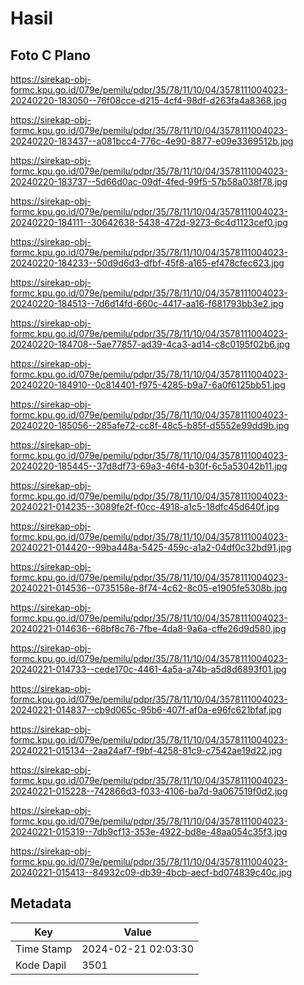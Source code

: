 # Hasil

## Foto C Plano

https://sirekap-obj-formc.kpu.go.id/079e/pemilu/pdpr/35/78/11/10/04/3578111004023-20240220-183050--76f08cce-d215-4cf4-98df-d263fa4a8368.jpg

https://sirekap-obj-formc.kpu.go.id/079e/pemilu/pdpr/35/78/11/10/04/3578111004023-20240220-183437--a081bcc4-776c-4e90-8877-e09e3369512b.jpg

https://sirekap-obj-formc.kpu.go.id/079e/pemilu/pdpr/35/78/11/10/04/3578111004023-20240220-183737--5d66d0ac-09df-4fed-99f5-57b58a038f78.jpg

https://sirekap-obj-formc.kpu.go.id/079e/pemilu/pdpr/35/78/11/10/04/3578111004023-20240220-184111--30642638-5438-472d-9273-6c4d1123cef0.jpg

https://sirekap-obj-formc.kpu.go.id/079e/pemilu/pdpr/35/78/11/10/04/3578111004023-20240220-184233--50d9d6d3-dfbf-45f8-a165-ef478cfec623.jpg

https://sirekap-obj-formc.kpu.go.id/079e/pemilu/pdpr/35/78/11/10/04/3578111004023-20240220-184513--7d6d14fd-660c-4417-aa16-f681793bb3e2.jpg

https://sirekap-obj-formc.kpu.go.id/079e/pemilu/pdpr/35/78/11/10/04/3578111004023-20240220-184708--5ae77857-ad39-4ca3-ad14-c8c0195f02b6.jpg

https://sirekap-obj-formc.kpu.go.id/079e/pemilu/pdpr/35/78/11/10/04/3578111004023-20240220-184910--0c814401-f975-4285-b9a7-6a0f6125bb51.jpg

https://sirekap-obj-formc.kpu.go.id/079e/pemilu/pdpr/35/78/11/10/04/3578111004023-20240220-185056--285afe72-cc8f-48c5-b85f-d5552e99dd9b.jpg

https://sirekap-obj-formc.kpu.go.id/079e/pemilu/pdpr/35/78/11/10/04/3578111004023-20240220-185445--37d8df73-69a3-46f4-b30f-6c5a53042b11.jpg

https://sirekap-obj-formc.kpu.go.id/079e/pemilu/pdpr/35/78/11/10/04/3578111004023-20240221-014235--3089fe2f-f0cc-4918-a1c5-18dfc45d640f.jpg

https://sirekap-obj-formc.kpu.go.id/079e/pemilu/pdpr/35/78/11/10/04/3578111004023-20240221-014420--99ba448a-5425-459c-a1a2-04df0c32bd91.jpg

https://sirekap-obj-formc.kpu.go.id/079e/pemilu/pdpr/35/78/11/10/04/3578111004023-20240221-014536--0735158e-8f74-4c62-8c05-e1905fe5308b.jpg

https://sirekap-obj-formc.kpu.go.id/079e/pemilu/pdpr/35/78/11/10/04/3578111004023-20240221-014636--68bf8c76-7fbe-4da8-9a6a-cffe26d9d580.jpg

https://sirekap-obj-formc.kpu.go.id/079e/pemilu/pdpr/35/78/11/10/04/3578111004023-20240221-014733--cede170c-4461-4a5a-a74b-a5d8d6893f01.jpg

https://sirekap-obj-formc.kpu.go.id/079e/pemilu/pdpr/35/78/11/10/04/3578111004023-20240221-014837--cb9d065c-95b6-407f-af0a-e96fc621bfaf.jpg

https://sirekap-obj-formc.kpu.go.id/079e/pemilu/pdpr/35/78/11/10/04/3578111004023-20240221-015134--2aa24af7-f9bf-4258-81c9-c7542ae19d22.jpg

https://sirekap-obj-formc.kpu.go.id/079e/pemilu/pdpr/35/78/11/10/04/3578111004023-20240221-015228--742866d3-f033-4106-ba7d-9a067519f0d2.jpg

https://sirekap-obj-formc.kpu.go.id/079e/pemilu/pdpr/35/78/11/10/04/3578111004023-20240221-015319--7db9cf13-353e-4922-bd8e-48aa054c35f3.jpg

https://sirekap-obj-formc.kpu.go.id/079e/pemilu/pdpr/35/78/11/10/04/3578111004023-20240221-015413--84932c09-db39-4bcb-aecf-bd074839c40c.jpg


## Metadata

| Key        | Value               |
| ---------- | ------------------- |
| Time Stamp | 2024-02-21 02:03:30 |
| Kode Dapil | 3501                |



